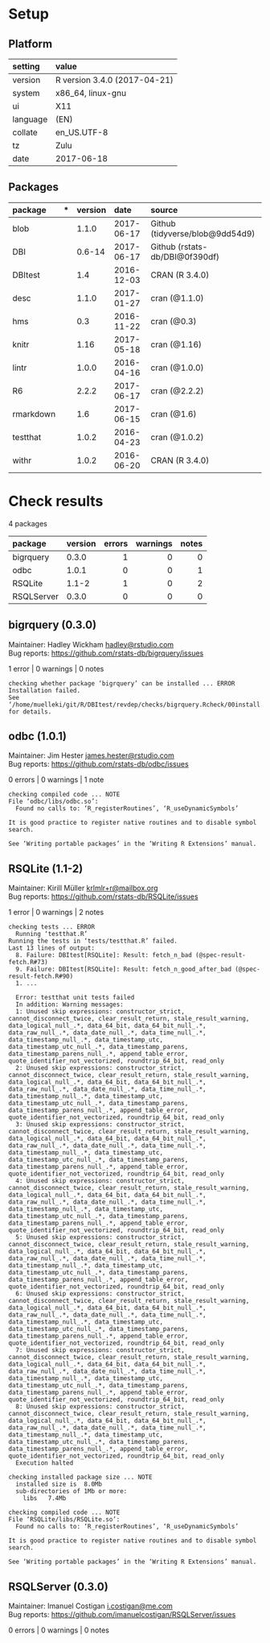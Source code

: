 # Setup

## Platform

|setting  |value                        |
|:--------|:----------------------------|
|version  |R version 3.4.0 (2017-04-21) |
|system   |x86_64, linux-gnu            |
|ui       |X11                          |
|language |(EN)                         |
|collate  |en_US.UTF-8                  |
|tz       |Zulu                         |
|date     |2017-06-18                   |

## Packages

|package   |*  |version |date       |source                          |
|:---------|:--|:-------|:----------|:-------------------------------|
|blob      |   |1.1.0   |2017-06-17 |Github (tidyverse/blob@9dd54d9) |
|DBI       |   |0.6-14  |2017-06-17 |Github (rstats-db/DBI@0f390df)  |
|DBItest   |   |1.4     |2016-12-03 |CRAN (R 3.4.0)                  |
|desc      |   |1.1.0   |2017-01-27 |cran (@1.1.0)                   |
|hms       |   |0.3     |2016-11-22 |cran (@0.3)                     |
|knitr     |   |1.16    |2017-05-18 |cran (@1.16)                    |
|lintr     |   |1.0.0   |2016-04-16 |cran (@1.0.0)                   |
|R6        |   |2.2.2   |2017-06-17 |cran (@2.2.2)                   |
|rmarkdown |   |1.6     |2017-06-15 |cran (@1.6)                     |
|testthat  |   |1.0.2   |2016-04-23 |cran (@1.0.2)                   |
|withr     |   |1.0.2   |2016-06-20 |CRAN (R 3.4.0)                  |

# Check results

4 packages

|package    |version | errors| warnings| notes|
|:----------|:-------|------:|--------:|-----:|
|bigrquery  |0.3.0   |      1|        0|     0|
|odbc       |1.0.1   |      0|        0|     1|
|RSQLite    |1.1-2   |      1|        0|     2|
|RSQLServer |0.3.0   |      0|        0|     0|

## bigrquery (0.3.0)
Maintainer: Hadley Wickham <hadley@rstudio.com>  
Bug reports: https://github.com/rstats-db/bigrquery/issues

1 error  | 0 warnings | 0 notes

```
checking whether package ‘bigrquery’ can be installed ... ERROR
Installation failed.
See ‘/home/muelleki/git/R/DBItest/revdep/checks/bigrquery.Rcheck/00install.out’ for details.
```

## odbc (1.0.1)
Maintainer: Jim Hester <james.hester@rstudio.com>  
Bug reports: https://github.com/rstats-db/odbc/issues

0 errors | 0 warnings | 1 note 

```
checking compiled code ... NOTE
File ‘odbc/libs/odbc.so’:
  Found no calls to: ‘R_registerRoutines’, ‘R_useDynamicSymbols’

It is good practice to register native routines and to disable symbol
search.

See ‘Writing portable packages’ in the ‘Writing R Extensions’ manual.
```

## RSQLite (1.1-2)
Maintainer: Kirill Müller <krlmlr+r@mailbox.org>  
Bug reports: https://github.com/rstats-db/RSQLite/issues

1 error  | 0 warnings | 2 notes

```
checking tests ... ERROR
  Running ‘testthat.R’
Running the tests in ‘tests/testthat.R’ failed.
Last 13 lines of output:
  8. Failure: DBItest[RSQLite]: Result: fetch_n_bad (@spec-result-fetch.R#73) 
  9. Failure: DBItest[RSQLite]: Result: fetch_n_good_after_bad (@spec-result-fetch.R#90) 
  1. ...
  
  Error: testthat unit tests failed
  In addition: Warning messages:
  1: Unused skip expressions: constructor_strict, cannot_disconnect_twice, clear_result_return, stale_result_warning, data_logical_null_.*, data_64_bit, data_64_bit_null_.*, data_raw_null_.*, data_date_null_.*, data_time_null_.*, data_timestamp_null_.*, data_timestamp_utc, data_timestamp_utc_null_.*, data_timestamp_parens, data_timestamp_parens_null_.*, append_table_error, quote_identifier_not_vectorized, roundtrip_64_bit, read_only 
  2: Unused skip expressions: constructor_strict, cannot_disconnect_twice, clear_result_return, stale_result_warning, data_logical_null_.*, data_64_bit, data_64_bit_null_.*, data_raw_null_.*, data_date_null_.*, data_time_null_.*, data_timestamp_null_.*, data_timestamp_utc, data_timestamp_utc_null_.*, data_timestamp_parens, data_timestamp_parens_null_.*, append_table_error, quote_identifier_not_vectorized, roundtrip_64_bit, read_only 
  3: Unused skip expressions: constructor_strict, cannot_disconnect_twice, clear_result_return, stale_result_warning, data_logical_null_.*, data_64_bit, data_64_bit_null_.*, data_raw_null_.*, data_date_null_.*, data_time_null_.*, data_timestamp_null_.*, data_timestamp_utc, data_timestamp_utc_null_.*, data_timestamp_parens, data_timestamp_parens_null_.*, append_table_error, quote_identifier_not_vectorized, roundtrip_64_bit, read_only 
  4: Unused skip expressions: constructor_strict, cannot_disconnect_twice, clear_result_return, stale_result_warning, data_logical_null_.*, data_64_bit, data_64_bit_null_.*, data_raw_null_.*, data_date_null_.*, data_time_null_.*, data_timestamp_null_.*, data_timestamp_utc, data_timestamp_utc_null_.*, data_timestamp_parens, data_timestamp_parens_null_.*, append_table_error, quote_identifier_not_vectorized, roundtrip_64_bit, read_only 
  5: Unused skip expressions: constructor_strict, cannot_disconnect_twice, clear_result_return, stale_result_warning, data_logical_null_.*, data_64_bit, data_64_bit_null_.*, data_raw_null_.*, data_date_null_.*, data_time_null_.*, data_timestamp_null_.*, data_timestamp_utc, data_timestamp_utc_null_.*, data_timestamp_parens, data_timestamp_parens_null_.*, append_table_error, quote_identifier_not_vectorized, roundtrip_64_bit, read_only 
  6: Unused skip expressions: constructor_strict, cannot_disconnect_twice, clear_result_return, stale_result_warning, data_logical_null_.*, data_64_bit, data_64_bit_null_.*, data_raw_null_.*, data_date_null_.*, data_time_null_.*, data_timestamp_null_.*, data_timestamp_utc, data_timestamp_utc_null_.*, data_timestamp_parens, data_timestamp_parens_null_.*, append_table_error, quote_identifier_not_vectorized, roundtrip_64_bit, read_only 
  7: Unused skip expressions: constructor_strict, cannot_disconnect_twice, clear_result_return, stale_result_warning, data_logical_null_.*, data_64_bit, data_64_bit_null_.*, data_raw_null_.*, data_date_null_.*, data_time_null_.*, data_timestamp_null_.*, data_timestamp_utc, data_timestamp_utc_null_.*, data_timestamp_parens, data_timestamp_parens_null_.*, append_table_error, quote_identifier_not_vectorized, roundtrip_64_bit, read_only 
  8: Unused skip expressions: constructor_strict, cannot_disconnect_twice, clear_result_return, stale_result_warning, data_logical_null_.*, data_64_bit, data_64_bit_null_.*, data_raw_null_.*, data_date_null_.*, data_time_null_.*, data_timestamp_null_.*, data_timestamp_utc, data_timestamp_utc_null_.*, data_timestamp_parens, data_timestamp_parens_null_.*, append_table_error, quote_identifier_not_vectorized, roundtrip_64_bit, read_only 
  Execution halted

checking installed package size ... NOTE
  installed size is  8.0Mb
  sub-directories of 1Mb or more:
    libs   7.4Mb

checking compiled code ... NOTE
File ‘RSQLite/libs/RSQLite.so’:
  Found no calls to: ‘R_registerRoutines’, ‘R_useDynamicSymbols’

It is good practice to register native routines and to disable symbol
search.

See ‘Writing portable packages’ in the ‘Writing R Extensions’ manual.
```

## RSQLServer (0.3.0)
Maintainer: Imanuel Costigan <i.costigan@me.com>  
Bug reports: https://github.com/imanuelcostigan/RSQLServer/issues

0 errors | 0 warnings | 0 notes

